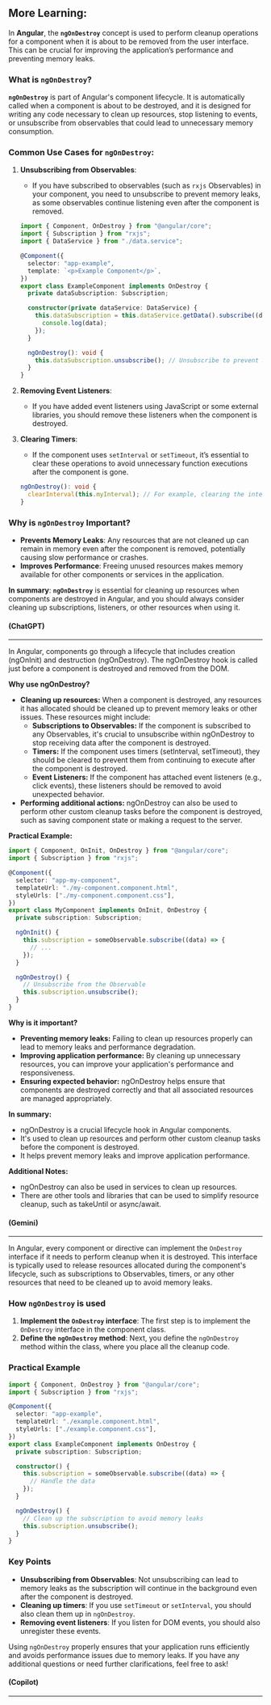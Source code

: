 ## More Learning:

In **Angular**, the **`ngOnDestroy`** concept is used to perform cleanup operations for a component when it is about to be removed from the user interface. This can be crucial for improving the application’s performance and preventing memory leaks.

### What is **`ngOnDestroy`**?

**`ngOnDestroy`** is part of Angular's component lifecycle. It is automatically called when a component is about to be destroyed, and it is designed for writing any code necessary to clean up resources, stop listening to events, or unsubscribe from observables that could lead to unnecessary memory consumption.

### Common Use Cases for **`ngOnDestroy`**:

1. **Unsubscribing from Observables**:

   - If you have subscribed to observables (such as `rxjs` Observables) in your component, you need to unsubscribe to prevent memory leaks, as some observables continue listening even after the component is removed.

   ```typescript
   import { Component, OnDestroy } from "@angular/core";
   import { Subscription } from "rxjs";
   import { DataService } from "./data.service";

   @Component({
     selector: "app-example",
     template: `<p>Example Component</p>`,
   })
   export class ExampleComponent implements OnDestroy {
     private dataSubscription: Subscription;

     constructor(private dataService: DataService) {
       this.dataSubscription = this.dataService.getData().subscribe((data) => {
         console.log(data);
       });
     }

     ngOnDestroy(): void {
       this.dataSubscription.unsubscribe(); // Unsubscribe to prevent memory leaks
     }
   }
   ```

2. **Removing Event Listeners**:

   - If you have added event listeners using JavaScript or some external libraries, you should remove these listeners when the component is destroyed.

3. **Clearing Timers**:

   - If the component uses `setInterval` or `setTimeout`, it’s essential to clear these operations to avoid unnecessary function executions after the component is gone.

   ```typescript
   ngOnDestroy(): void {
     clearInterval(this.myInterval); // For example, clearing the interval
   }
   ```

### Why is **`ngOnDestroy`** Important?

- **Prevents Memory Leaks**: Any resources that are not cleaned up can remain in memory even after the component is removed, potentially causing slow performance or crashes.
- **Improves Performance**: Freeing unused resources makes memory available for other components or services in the application.

**In summary**: **`ngOnDestroy`** is essential for cleaning up resources when components are destroyed in Angular, and you should always consider cleaning up subscriptions, listeners, or other resources when using it.

#### (ChatGPT)

---

In Angular, components go through a lifecycle that includes creation (ngOnInit) and destruction (ngOnDestroy). The ngOnDestroy hook is called just before a component is destroyed and removed from the DOM.

**Why use ngOnDestroy?**

- **Cleaning up resources:** When a component is destroyed, any resources it has allocated should be cleaned up to prevent memory leaks or other issues. These resources might include:
  - **Subscriptions to Observables:** If the component is subscribed to any Observables, it's crucial to unsubscribe within ngOnDestroy to stop receiving data after the component is destroyed.
  - **Timers:** If the component uses timers (setInterval, setTimeout), they should be cleared to prevent them from continuing to execute after the component is destroyed.
  - **Event Listeners:** If the component has attached event listeners (e.g., click events), these listeners should be removed to avoid unexpected behavior.
- **Performing additional actions:** ngOnDestroy can also be used to perform other custom cleanup tasks before the component is destroyed, such as saving component state or making a request to the server.

**Practical Example:**

```typescript
import { Component, OnInit, OnDestroy } from "@angular/core";
import { Subscription } from "rxjs";

@Component({
  selector: "app-my-component",
  templateUrl: "./my-component.component.html",
  styleUrls: ["./my-component.component.css"],
})
export class MyComponent implements OnInit, OnDestroy {
  private subscription: Subscription;

  ngOnInit() {
    this.subscription = someObservable.subscribe((data) => {
      // ...
    });
  }

  ngOnDestroy() {
    // Unsubscribe from the Observable
    this.subscription.unsubscribe();
  }
}
```

**Why is it important?**

- **Preventing memory leaks:** Failing to clean up resources properly can lead to memory leaks and performance degradation.
- **Improving application performance:** By cleaning up unnecessary resources, you can improve your application's performance and responsiveness.
- **Ensuring expected behavior:** ngOnDestroy helps ensure that components are destroyed correctly and that all associated resources are managed appropriately.

**In summary:**

- ngOnDestroy is a crucial lifecycle hook in Angular components.
- It's used to clean up resources and perform other custom cleanup tasks before the component is destroyed.
- It helps prevent memory leaks and improve application performance.

**Additional Notes:**

- ngOnDestroy can also be used in services to clean up resources.
- There are other tools and libraries that can be used to simplify resource cleanup, such as takeUntil or async/await.

#### (Gemini)

---

In Angular, every component or directive can implement the `OnDestroy` interface if it needs to perform cleanup when it is destroyed. This interface is typically used to release resources allocated during the component's lifecycle, such as subscriptions to Observables, timers, or any other resources that need to be cleaned up to avoid memory leaks.

### How `ngOnDestroy` is used

1. **Implement the `OnDestroy` interface**: The first step is to implement the `OnDestroy` interface in the component class.
2. **Define the `ngOnDestroy` method**: Next, you define the `ngOnDestroy` method within the class, where you place all the cleanup code.

### Practical Example

```typescript
import { Component, OnDestroy } from "@angular/core";
import { Subscription } from "rxjs";

@Component({
  selector: "app-example",
  templateUrl: "./example.component.html",
  styleUrls: ["./example.component.css"],
})
export class ExampleComponent implements OnDestroy {
  private subscription: Subscription;

  constructor() {
    this.subscription = someObservable.subscribe((data) => {
      // Handle the data
    });
  }

  ngOnDestroy() {
    // Clean up the subscription to avoid memory leaks
    this.subscription.unsubscribe();
  }
}
```

### Key Points

- **Unsubscribing from Observables**: Not unsubscribing can lead to memory leaks as the subscription will continue in the background even after the component is destroyed.
- **Cleaning up timers**: If you use `setTimeout` or `setInterval`, you should also clean them up in `ngOnDestroy`.
- **Removing event listeners**: If you listen for DOM events, you should also unregister these events.

Using `ngOnDestroy` properly ensures that your application runs efficiently and avoids performance issues due to memory leaks. If you have any additional questions or need further clarifications, feel free to ask!

#### (Copilot)

---
